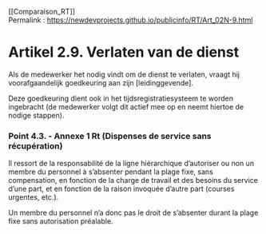 [[Comparaison_RT]]  
Permalink : https://newdevprojects.github.io/publicinfo/RT/Art_02N-9.html

# Artikel 2.9. Verlaten van de dienst 

Als de medewerker het nodig vindt om de dienst te verlaten, vraagt hij voorafgaandelijk goedkeuring aan zijn [leidinggevende]. 

Deze goedkeuring dient ook in het tijdsregistratiesysteem te worden ingebracht (de medewerker volgt dit actief mee op en neemt hiertoe de nodige stappen). 

### Point 4.3. - Annexe 1 Rt (Dispenses de service sans récupération)

Il ressort de la responsabilité de la ligne hiérarchique d’autoriser ou non un membre du personnel à s’absenter pendant la plage fixe, sans compensation, en fonction de la charge de travail et des besoins du service d’une part, et en fonction de la raison invoquée d’autre part (courses urgentes, etc.). 

Un membre du personnel n’a donc pas le droit de s’absenter durant la plage fixe sans autorisation préalable. 

